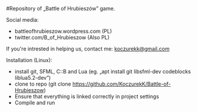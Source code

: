 #Repository of „Battle of Hrubieszów” game.

Social media:
- battleofhrubieszow.wordpress.com (PL)
- twitter.com/B_of_Hrubieszow      (Also PL)

If you're intrested in helping us, contact me: koczurekk@gmail.com

Installation (Linux):
- install git, SFML, C::B and Lua (eg. „apt install git libsfml-dev codeblocks liblua5.2-dev”)
- clone to repo (git clone https://github.com/KoczurekK/Battle-of-Hrubieszow)
- Ensure that everything is linked correctly in project settings
- Compile and run
